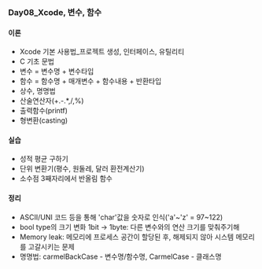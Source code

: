 ### Day08_Xcode, 변수, 함수

#### 이론
- Xcode 기본 사용법_프로젝트 생성, 인터페이스, 유틸리티
- C 기초 문법
- 변수 = 변수명 + 변수타입
- 함수 = 함수명 + 매개변수 + 함수내용 + 반환타입
- 상수, 명명법
- 산술연산자(+.-.*,/,%)
- 출력함수(printf)
- 형변환(casting) 


#### 실습
- 성적 평균 구하기
- 단위 변환기(평수, 원둘레, 달러 환전계산기)
- 소수점 3째자리에서 반올림 함수 


#### 정리

- ASCII/UNI 코드 등을 통해 'char'값을 숫자로 인식('a'~'z' = 97~122)
- bool type의 크기 변화 1bit -> 1byte: 다른 변수와의 연산 크기를 맞춰주기해
- Memory leak: 메모리에 프로세스 공간이 할당된 후, 해제되지 않아 시스템 메모리를 고갈시키는 문제
- 명명법: carmelBackCase - 변수명/함수명, CarmelCase - 클래스명
